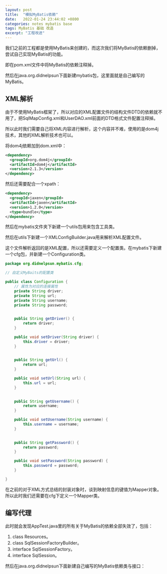 ```yaml
---
layout: post
title:  "模拟MyBatis依赖"
date:   2022-01-24 23:44:02 +0800
categories: notes mybatis base
tags: MyBatis 基础 改造
excerpt: "工程改进"
---
```


我们之前的工程都是使用MyBatis来创建的，而这次我们将MyBatis的依赖删掉，尝试自己实现MyBatis的功能。

即在pom.xml文件中将MyBatis的依赖注释掉。

然后在java.org.didnelpsun下面新建mybatis包，这里面就是自己编写的MyBatis。

## XML解析

由于不使用MyBatis框架了，所以对应的XML配置文件的结构文件DTD的依赖就不用了，把SqlMapConfig.xml和UserDAO.xml前面的DTD格式文件配置注释掉。

所以此时我们需要自己将XML内容进行解析，这个内容并不难，使用的是dom4j技术，其他的XML解析技术也可以。

将dom4j依赖加到dom.xml中：

```xml
<dependency>
  <groupId>org.dom4j</groupId>
  <artifactId>dom4j</artifactId>
  <version>2.1.3</version>
</dependency>
```

然后还需要配合一个xpath：

```xml
<dependency>
  <groupId>jaxen</groupId>
  <artifactId>jaxen</artifactId>
  <version>1.2.0</version>
  <type>bundle</type>
</dependency>
```

然后在mybatis文件夹下新建一个utils包用来包含工具类。

然后在utils下新建一个XMLConfigBuilder.java用来解析XML配置文件。

这个文件解析返回的是XML配置，所以还需要定义一个配置类。在mybatis下新建一个cfg包，并新建一个Configuration类。

```java
package org.didnelpsun.mybatis.cfg;

// 自定义MyBaits的配置类

public class Configuration {
    // 属性为对应的连接属性
    private String driver;
    private String url;
    private String username;
    private String password;

    
    public String getDriver() {
        return driver;
    }

    public void setDriver(String driver) {
        this.driver = driver;
    }

    
    public String getUrl() {
        return url;
    }

    public void setUrl(String url) {
        this.url = url;
    }

    
    public String getUsername() {
        return username;
    }

    public void setUsername(String username) {
        this.username = username;
    }

    
    public String getPassword() {
        return password;
    }

    public void setPassword(String password) {
        this.password = password;
    }

}
```

在之前的对于XML方式总结的封装对象时，谈到映射信息的键值为Mapper对象。所以此时我们还需要在cfg下定义一个Mapper类。

## 编写代理

此时就会发现AppTest.java里的所有关于MyBatis的依赖全部失效了，包括：

1. class Resources。
2. class SqlSessionFactoryBuilder。
3. interface SqlSessionFactory。
4. interface SqlSession。

然后在java.org.didnelpsun下面新建自己编写的MyBatis依赖类与接口：

